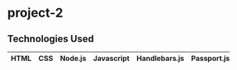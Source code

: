 # project-2

## Technologies Used


HTML | CSS | Node.js | Javascript | Handlebars.js | Passport.js | MySQL |
--- | --- | --- | --- | --- | --- | ---|
